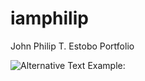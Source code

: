 # iamphilip
John Philip T. Estobo Portfolio

<img
 src="https://wakatime.com/share/@philip23/55db6fc6-e718-4d48-bf65-488618d61795.svg"
  alt="Alternative Text"
/>
Example:
<!-- <img
  src="https://github.com/avinal/avinal/blob/main/images/stat.svg"
  alt="Avinal WakaTime Activity"
/> -->
